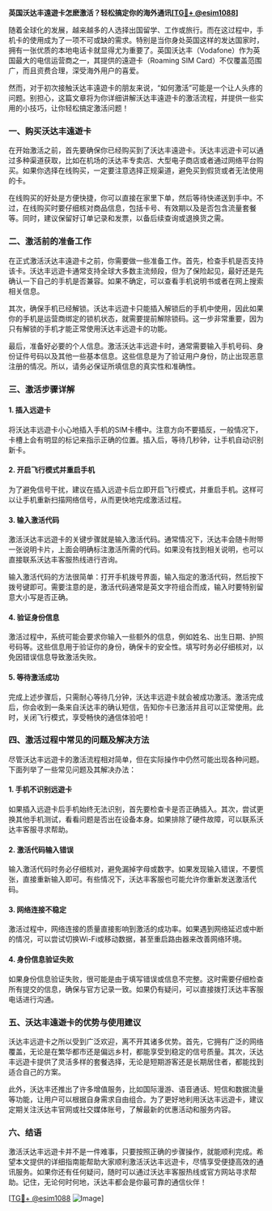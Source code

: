 **英国沃达丰遠遊卡怎麽激活？轻松搞定你的海外通讯[[TG💪+ @esim1088](https://t.me/s/esim1088)]**

随着全球化的发展，越来越多的人选择出国留学、工作或旅行。而在这过程中，手机卡的使用成为了一项不可或缺的需求。特别是当你身处英国这样的发达国家时，拥有一张优质的本地电话卡就显得尤为重要了。英国沃达丰（Vodafone）作为英国最大的电信运营商之一，其提供的遠遊卡（Roaming SIM Card）不仅覆盖范围广，而且资费合理，深受海外用户的喜爱。

然而，对于初次接触沃达丰遠遊卡的朋友来说，“如何激活”可能是一个让人头疼的问题。别担心，这篇文章将为你详细讲解沃达丰遠遊卡的激活流程，并提供一些实用的小技巧，让你轻松搞定激活问题！

### 一、购买沃达丰遠遊卡

在开始激活之前，首先要确保你已经购买到了沃达丰遠遊卡。沃达丰远遊卡可以通过多种渠道获取，比如在机场的沃达丰专卖店、大型电子商店或者通过网络平台购买。如果你选择在线购买，一定要注意选择正规渠道，避免买到假货或者无法使用的卡。

在线购买的好处是方便快捷，你可以直接在家里下单，然后等待快递送到手中。不过，在线购买时要仔细核对商品信息，包括卡号、有效期以及是否包含流量套餐等。同时，建议保留好订单记录和发票，以备后续查询或退换货之需。

### 二、激活前的准备工作

在正式激活沃达丰遠遊卡之前，你需要做一些准备工作。首先，检查手机是否支持该卡。沃达丰远遊卡通常支持全球大多数主流频段，但为了保险起见，最好还是先确认一下自己的手机是否兼容。如果不确定，可以查看手机说明书或者在网上搜索相关信息。

其次，确保手机已经解锁。沃达丰远遊卡只能插入解锁后的手机中使用，因此如果你的手机是运营商绑定的锁机状态，就需要提前解除锁码。这一步非常重要，因为只有解锁的手机才能正常使用沃达丰远遊卡的功能。

最后，准备好必要的个人信息。激活沃达丰远遊卡时，通常需要输入手机号码、身份证件号码以及其他一些基本信息。这些信息是为了验证用户身份，防止出现恶意注册的情况。所以，请务必保证所填信息的真实性和准确性。

### 三、激活步骤详解

#### 1. 插入远遊卡

将沃达丰远遊卡小心地插入手机的SIM卡槽中。注意方向不要插反，一般情况下，卡槽上会有明显的标记来指示正确的位置。插入后，等待几秒钟，让手机自动识别新卡。

#### 2. 开启飞行模式并重启手机

为了避免信号干扰，建议在插入远遊卡后立即开启飞行模式，并重启手机。这样可以让手机重新扫描网络信号，从而更快地完成激活过程。

#### 3. 输入激活代码

激活沃达丰远遊卡的关键步骤就是输入激活代码。通常情况下，沃达丰会随卡附带一张说明卡片，上面会明确标注激活所需的代码。如果没有找到相关说明，也可以直接联系沃达丰客服热线进行咨询。

输入激活代码的方法很简单：打开手机拨号界面，输入指定的激活代码，然后按下拨号键即可。需要注意的是，激活代码通常是英文字符组合而成，输入时要特别留意大小写是否正确。

#### 4. 验证身份信息

激活过程中，系统可能会要求你输入一些额外的信息，例如姓名、出生日期、护照号码等。这些信息用于验证你的身份，确保卡的安全性。填写时务必仔细核对，以免因错误信息导致激活失败。

#### 5. 等待激活成功

完成上述步骤后，只需耐心等待几分钟，沃达丰远遊卡就会被成功激活。激活完成后，你会收到一条来自沃达丰的确认短信，告知你卡已激活并且可以正常使用。此时，关闭飞行模式，享受畅快的通信体验吧！

### 四、激活过程中常见的问题及解决方法

尽管沃达丰远遊卡的激活流程相对简单，但在实际操作中仍然可能出现各种问题。下面列举了一些常见问题及其解决办法：

#### 1. 手机不识别远遊卡

如果插入远遊卡后手机始终无法识别，首先要检查卡是否正确插入。其次，尝试更换其他手机测试，看看问题是否出在设备本身。如果排除了硬件故障，可以联系沃达丰客服寻求帮助。

#### 2. 激活代码输入错误

输入激活代码时务必仔细核对，避免漏掉字母或数字。如果发现输入错误，不要慌张，直接重新输入即可。有些情况下，沃达丰客服也可能允许你重新发送激活代码。

#### 3. 网络连接不稳定

激活过程中，网络连接的质量直接影响到激活的成功率。如果遇到网络延迟或中断的情况，可以尝试切换Wi-Fi或移动数据，甚至重启路由器来改善网络环境。

#### 4. 身份信息验证失败

如果身份信息验证失败，很可能是由于填写错误或信息不完整。这时需要仔细检查所有提交的信息，确保与官方记录一致。如果仍有疑问，可以直接拨打沃达丰客服电话进行沟通。

### 五、沃达丰遠遊卡的优势与使用建议

沃达丰远遊卡之所以受到广泛欢迎，离不开其诸多优势。首先，它拥有广泛的网络覆盖，无论是在繁华都市还是偏远乡村，都能享受到稳定的信号质量。其次，沃达丰远遊卡提供了灵活多样的套餐选择，无论是短期游客还是长期居住者，都能找到适合自己的方案。

此外，沃达丰还推出了许多增值服务，比如国际漫游、语音通话、短信和数据流量等功能，让用户可以根据自身需求自由组合。为了更好地利用沃达丰远遊卡，建议定期关注沃达丰官网或社交媒体账号，了解最新的优惠活动和服务内容。

### 六、结语

激活沃达丰远遊卡并不是一件难事，只要按照正确的步骤操作，就能顺利完成。希望本文提供的详细指南能帮助大家顺利激活沃达丰远遊卡，尽情享受便捷高效的通讯服务。如果你还有任何疑问，随时可以通过沃达丰客服热线或官方网站寻求帮助。记住，无论何时何地，沃达丰都会是你最可靠的通信伙伴！

[[TG💪+ @esim1088](https://t.me/s/esim1088) ![Image](https://i.postimg.cc/4NQfJmqS/Snipaste-2025-05-13-00-14-12.png)]